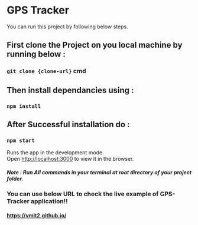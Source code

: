 # GPS Tracker

You can run this project by following below steps.

## First clone the Project on you local machine by running below :
### `git clone {clone-url}` cmd

## Then install dependancies using :
### `npm install`

## After Successful installation do :
### `npm start`

Runs the app in the development mode.\
Open [http://localhost:3000](http://localhost:3000) to view it in the browser.


##### Note : Run All commands in your terminal at root directory of your project folder.

### You can use below URL to check the live example of GPS-Tracker application!!

#### https://vmit2.github.io/

